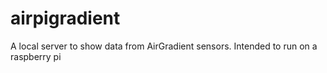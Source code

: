 # airpigradient
A local server to show data from AirGradient sensors. Intended to run on a raspberry pi
